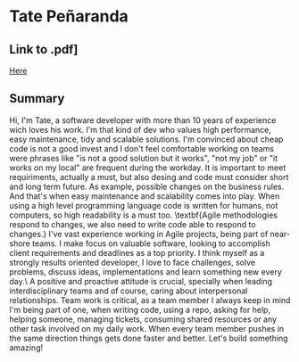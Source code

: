 # Tate Peñaranda
## Link to .pdf]
[Here](https://github.com/tpenaranda/tpenaranda_cv/raw/master/tpenaranda_cv.pdf)

## Summary
Hi, I'm Tate, a software developer with more than 10 years of experience wich loves his work.
I'm that kind of dev who values high performance, easy maintenance, tidy and scalable solutions.
I'm convinced about cheap code is not a good invest and I don't feel comfortable working on teams were phrases like "is not a
good solution but it works", "not my job" or "it works on my local" are frequent during the workday.
It is important to meet requiriments, actually a must, but also desing and code must consider short and long term future.
As example, possible changes on the business rules. And that's when easy maintenance and scalability comes into play.
When using a high level programming language code is written for humans, not computers, so high readability is a must too.
\textbf{Agile methodologies respond to changes, we also need to write code able to respond to changes.}
I've vast experience working in Agile projects, being part of near-shore teams.
I make focus on valuable software, looking to accomplish client requirements and deadlines as a top priority.
I think myself as a strongly results oriented developer, I love to face challenges, solve problems, discuss ideas, implementations and learn something new every day.\\
A positive and proactive attitude is crucial, specially when leading interdisciplinary teams and of course,
caring about interpersonal relationships.
Team work is critical, as a team member I always keep in mind I'm being part of one, when writing code, using a repo,
asking for help, helping someone, managing tickets, consuming shared resources or any other task involved on my daily work.
When every team member pushes in the same direction things gets done faster and better.
Let's build something amazing!
